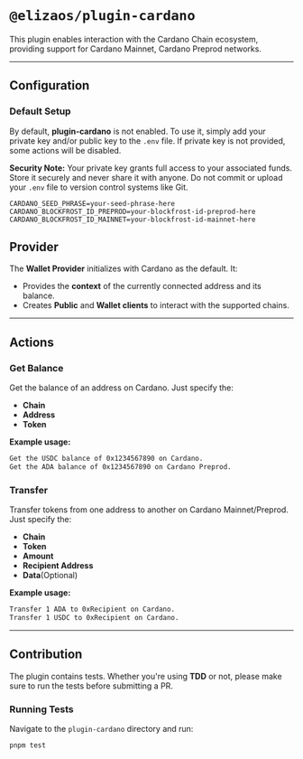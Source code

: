 # `@elizaos/plugin-cardano`

This plugin enables interaction with the Cardano Chain ecosystem, providing support for Cardano Mainnet, Cardano Preprod networks.

---

## Configuration

### Default Setup

By default, **plugin-cardano** is not enabled. To use it, simply add your private key and/or public key to the `.env` file. If private key is not provided, some actions will be disabled.

**Security Note:** Your private key grants full access to your associated funds. Store it securely and never share it with anyone. Do not commit or upload your `.env` file to version control systems like Git.

```env
CARDANO_SEED_PHRASE=your-seed-phrase-here
CARDANO_BLOCKFROST_ID_PREPROD=your-blockfrost-id-preprod-here
CARDANO_BLOCKFROST_ID_MAINNET=your-blockfrost-id-mainnet-here
```

## Provider

The **Wallet Provider** initializes with Cardano as the default. It:

- Provides the **context** of the currently connected address and its balance.
- Creates **Public** and **Wallet clients** to interact with the supported chains.

---

## Actions

### Get Balance

Get the balance of an address on Cardano. Just specify the:

- **Chain**
- **Address**
- **Token**

**Example usage:**

```bash
Get the USDC balance of 0x1234567890 on Cardano.
Get the ADA balance of 0x1234567890 on Cardano Preprod.
```

### Transfer

Transfer tokens from one address to another on Cardano Mainnet/Preprod. Just specify the:

- **Chain**
- **Token**
- **Amount**
- **Recipient Address**
- **Data**(Optional)

**Example usage:**

```bash
Transfer 1 ADA to 0xRecipient on Cardano.
Transfer 1 USDC to 0xRecipient on Cardano.
```

---

## Contribution

The plugin contains tests. Whether you're using **TDD** or not, please make sure to run the tests before submitting a PR.

### Running Tests

Navigate to the `plugin-cardano` directory and run:

```bash
pnpm test
```
